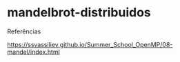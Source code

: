 # mandelbrot-distribuidos

Referências

https://ssvassiliev.github.io/Summer_School_OpenMP/08-mandel/index.html